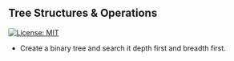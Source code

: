 ## Tree Structures & Operations
[![License: MIT](https://img.shields.io/badge/License-MIT-yellow.svg)](./LICENSE)

* Create a binary tree and search it depth first and breadth first.
